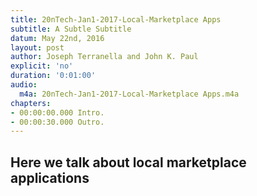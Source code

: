 ```yaml
---
title: 20nTech-Jan1-2017-Local-Marketplace Apps
subtitle: A Subtle Subtitle
datum: May 22nd, 2016
layout: post
author: Joseph Terranella and John K. Paul
explicit: 'no'
duration: '0:01:00'
audio:
  m4a: 20nTech-Jan1-2017-Local-Marketplace Apps.m4a
chapters:
- 00:00:00.000 Intro.
- 00:00:30.000 Outro.
---
```

## Here we talk about local marketplace applications

